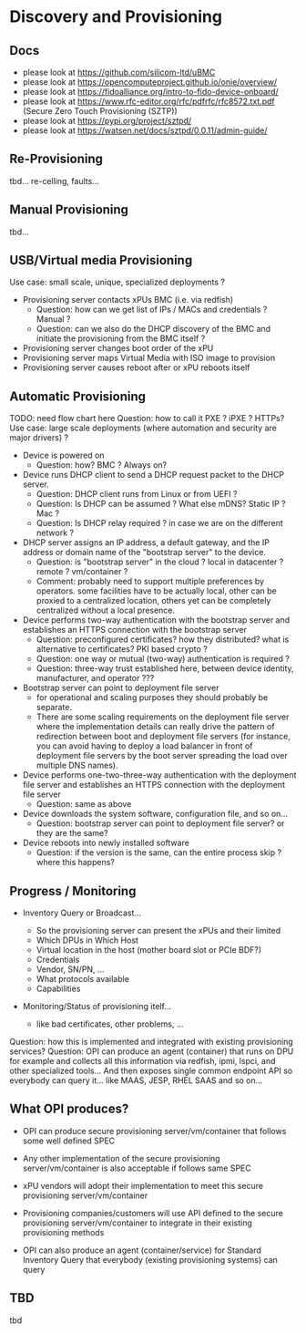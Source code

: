 # Discovery and Provisioning

## Docs
- please look at https://github.com/silicom-ltd/uBMC
- please look at https://opencomputeproject.github.io/onie/overview/
- please look at https://fidoalliance.org/intro-to-fido-device-onboard/
- please look at https://www.rfc-editor.org/rfc/pdfrfc/rfc8572.txt.pdf (Secure Zero Touch Provisioning (SZTP))
- please look at https://pypi.org/project/sztpd/
- please look at https://watsen.net/docs/sztpd/0.0.11/admin-guide/

## Re-Provisioning

tbd... re-celling, faults...

## Manual Provisioning

tbd...

## USB/Virtual media Provisioning

Use case: small scale, unique, specialized deployments ?

- Provisioning server contacts xPUs BMC (i.e. via redfish)
  - Question: how can we get list of IPs / MACs and credentials ? Manual ?
  - Question: can we also do the DHCP discovery of the BMC and initiate the provisioning from the BMC itself ?
- Provisioning server changes boot order of the xPU
- Provisioning server maps Virtual Media with ISO image to provision
- Provisioning server causes reboot after or xPU reboots itself

## Automatic Provisioning

TODO: need flow chart here
Question: how to call it PXE ? iPXE ? HTTPs?
Use case: large scale deployments (where automation and security are major drivers) ?

- Device is powered on
  - Question: how? BMC ? Always on?
- Device runs DHCP client to send a DHCP request packet to the DHCP server.
  - Question: DHCP client runs from Linux or from UEFI ?
  - Question: Is DHCP can be assumed ? What else mDNS? Static IP ? Mac ?
  - Question: Is DHCP relay required ? in case we are on the different network ?
- DHCP server assigns an IP address, a default gateway, and the IP address or domain name of the "bootstrap server" to the device.
  - Question: is "bootstrap server" in the cloud ? local in datacenter ? remote ? vm/container ?
  - Comment: probably need to support multiple preferences by operators. some facilities have to be actually local, other can be proxied to a centralized location, others yet can be completely centralized without a local presence.
- Device performs two-way authentication with the bootstrap server and establishes an HTTPS connection with the bootstrap server
  - Question: preconfigured certificates? how they distributed? what is alternative to certificates? PKI based crypto ?
  - Question: one way or mutual (two-way) authentication is required ?
  - Question: three-way trust established here, between device identity, manufacturer, and operator ???
- Bootstrap server can point to deployment file server
  - for operational and scaling purposes they should probably be separate. 
  - There are some scaling requirements on the deployment file server where the implementation details can really drive the pattern of redirection between boot and deployment file servers (for instance, you can avoid having to deploy a load balancer in front of deployment file servers by the boot server spreading the load over multiple DNS names).
- Device performs one-two-three-way authentication with the deployment file server and establishes an HTTPS connection with the deployment file server
  - Question: same as above
- Device downloads the system software, configuration file, and so on...
  - Question: bootstrap server can point to deployment file server? or they are the same?
- Device reboots into newly installed software
  - Question: if the version is the same, can the entire process skip ? where this happens?

## Progress / Monitoring

- Inventory Query or Broadcast... 
  - So the provisioning server can present the xPUs and their limited
  - Which DPUs in Which Host
  - Virtual location in the host (mother board slot or PCIe BDF?)
  - Credentials
  - Vendor, SN/PN, ...
  - What protocols available
  - Capabilities

- Monitoring/Status of provisioning itelf...
  - like bad certificates, other problems, ...

Question: how this is implemented and integrated with existing provisioning services?
Question: OPI can produce an agent (container) that runs on DPU for example and collects all this information via redfish, ipmi, lspci, and other specialized tools... And then exposes single common endpoint API so everybody can query it... like MAAS, JESP, RHEL SAAS and so on...

## What OPI produces?

- OPI can produce secure provisioning server/vm/container that follows some well defined SPEC
- Any other implementation of the secure provisioning server/vm/container is also acceptable if follows same SPEC
- xPU vendors will adopt their implementation to meet this secure provisioning server/vm/container
- Provisioning companies/customers will use API defined to the secure provisioning server/vm/container to integrate in their existing provisioning methods

- OPI can also produce an agent (container/service) for Standard Inventory Query that everybody (existing provisioning systems) can query

## TBD

tbd